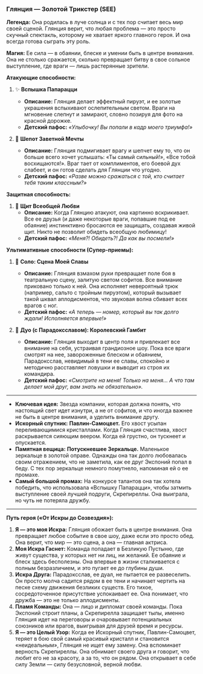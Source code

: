 ### **Глянция — Золотой Трикстер (SEE)**

**Легенда:** Она родилась в луче солнца и с тех пор считает весь мир своей сценой. Глянция верит, что любая проблема — это просто скучный спектакль, которому не хватает яркого главного героя. И она всегда готова сыграть эту роль.

**Магия:** Ее сила — в обаянии, блеске и умении быть в центре внимания. Она не столько сражается, сколько превращает битву в свое сольное выступление, где враги — лишь растерянные зрители.

**Атакующие способности:**

1. ✨ **Вспышка Папарацци**
    - **Описание:** Глянция делает эффектный пируэт, и ее золотые украшения вспыхивают ослепительным светом. Враги на мгновение слепнут и замирают, словно позируя для фото на красной дорожке.
    - **Детский пафос:** _«Улыбочку! Вы попали в кадр моего триумфа!»_

2. 💖 **Шепот Заветной Мечты**
    - **Описание:** Глянция подмигивает врагу и шепчет ему то, что он больше всего хочет услышать: «Ты самый сильный!», «Все тобой восхищаются!». Враг тает от комплиментов, его боевой дух слабеет, и он готов сделать для Глянции что угодно.
    - **Детский пафос:** _«Разве можно сражаться с той, кто считает тебя таким классным?»_


**Защитная способность:**

1. 🌟 **Щит Всеобщей Любви**
    - **Описание:** Когда Глянцию атакуют, она картинно вскрикивает. Все ее друзья (и даже некоторые враги, попавшие под ее обаяние) инстинктивно бросаются ее защищать, создавая живой щит. Никто не позволит обидеть всеобщую любимицу!
    - **Детский пафос:** _«Меня?! Обидеть?! Да как вы посмели!»_

**Ультимативные способности (Супер-приемы):**

1. 👑 **Соло: Сцена Моей Славы**
    - **Описание:** Глянция взмахом руки превращает поле боя в театральную сцену, залитую светом софитов. Все внимание приковано только к ней. Она исполняет невероятный трюк (например, сальто с тройным пируэтом), который вызывает такой шквал аплодисментов, что звуковая волна сбивает всех врагов с ног.
    - **Детский пафос:** _«А теперь — номер, который вы так долго ждали! Исполняется впервые!»_

2. 💞 **Дуо (с Парадоксславом): Королевский Гамбит**
    - **Описание:** Глянция выходит в центр поля и привлекает все внимание на себя, устраивая грандиозное шоу. Пока все враги смотрят на нее, завороженные блеском и обаянием, Парадоксслав, невидимый в тени ее славы, спокойно и методично расставляет ловушки и выводит из строя их командира.
    - **Детский пафос:** _«Смотрите на меня! Только на меня... А что там делает мой друг, вам знать не обязательно»._

---

- **Ключевая идея:** Звезда компании, которая должна понять, что настоящий свет идет изнутри, а не от софитов, и что иногда важнее не быть в центре внимания, а уделить внимание другу.
- **Искорный спутник:** **Павлин-Самоцвет.** Его хвост усыпан переливающимися кристаллами. Когда Глянция счастлива, хвост раскрывается сияющим веером. Когда ей грустно, он тускнеет и опускается.
- **Памятная вещица:** **Потускневшее Зеркальце.** Маленькое зеркальце в золотой оправе. Однажды она так долго любовалась своим отражением, что не заметила, как ее друг Экспоний попал в беду. С тех пор зеркальце немного помутнело, напоминая ей о ее промахе.
- **Самый большой промах:** На конкурсе талантов она так хотела победить, что использовала «Вспышку Папарацци», чтобы затмить выступление своей лучшей подруги, Скрепиреллы. Она выиграла, но чуть не потеряла дружбу.

---

**Путь героя («От Искры до Созвездия»):**

1. **Я — это моя Искра:** Глянция обожает быть в центре внимания. Она превращает любое событие в свое шоу, даже если это просто обед. Она верит, что мир — это сцена, а она — главная актриса.
2. **Моя Искра Гаснет:** Команда попадает в Безликую Пустыню, где живут существа, у которых нет ни лиц, ни желаний. Ее обаяние и блеск здесь бесполезны. Она впервые в жизни сталкивается с полным безразличием, и это пугает ее до глубины души.
3. **Искра Друга:** Парадоксслав, ее дуал, не пытается ее развеселить. Он просто молча садится рядом в ее тени и начинает чертить на песке схему движения безликих существ. Его тихое, сосредоточенное присутствие успокаивает ее. Она понимает, что дружба — это не только аплодисменты.
4. **Пламя Команды:** Она — лицо и дипломат своей команды. Пока Экспоний строит планы, а Скрепирелла защищает тылы, именно Глянция идет на переговоры и очаровывает потенциальных союзников или врагов, выигрывая для друзей время и ресурсы.
5. **Я — это Целый Узор:** Когда ее Искорный спутник, Павлин-Самоцвет, теряет в бою свой самый красивый кристалл и становится «неидеальным», Глянция не ищет ему замену. Она вспоминает верность Скрепиреллы. Она обнимает своего друга и говорит, что любит его не за красоту, а за то, что он рядом. Она открывает в себе силу Земли — силу безусловной, верной любви.